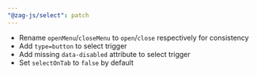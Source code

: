 ```yaml
---
"@zag-js/select": patch
---
```


- Rename `openMenu`/`closeMenu` to `open`/`close` respectively for consistency
- Add `type=button` to select trigger
- Add missing `data-disabled` attribute to select trigger
- Set `selectOnTab` to `false` by default
